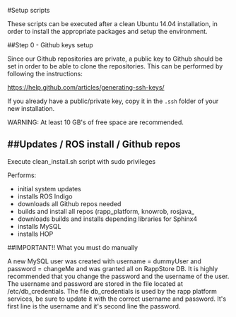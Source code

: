 #Setup scripts

These scripts can be executed after a clean Ubuntu 14.04 installation, in order
to install the appropriate packages and setup the environment.

##Step 0 - Github keys setup

Since our Github repositories are private, a public key to Github should be 
set in order to be able to clone the repositories. This can be performed by 
following the instructions:

https://help.github.com/articles/generating-ssh-keys/

If you already have a public/private key, copy it in the ```.ssh``` folder
of your new installation.

WARNING: At least 10 GB's of free space are recommended.

##Updates / ROS install / Github repos
--------------------------------------------
Execute clean_install.sh script with sudo privileges

Performs:
- initial system updates 
- installs ROS Indigo 
- downloads all Github repos needed
- builds and install all repos (rapp_platform, knowrob, rosjava_
- downloads builds and installs depending libraries for Sphinx4
- installs MySQL
- installs HOP


##IMPORTANT!! What you must do manually

A new MySQL user was created with username = dummyUser and password = changeMe and was granted all on RappStore DB. It is highly recommended that you change the password and the username of the user. The username and password are stored in the file located at /etc/db_credentials. The file db_credentials is used by the rapp platform services, be sure to update it with the correct username and password. It's first line is the username and it's second line the password.

